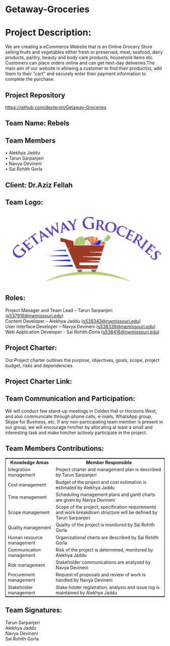# Getaway-Groceries
# Project Description:

We are creating a eCommerce Website that is an Online Grocery Store selling fruits and vegetables either fresh or preserved, meat, seafood, dairy products, pantry, beauty and body care products, household items etc. Customers can place orders online and can get next-day deliveries.The main aim of our website is allowing a customer to find their product(s), add them to their "cart" and securely enter their payment information to complete the purchase.
## Project Repository

<https://github.com/dexterstr/Getaway-Groceries>
## Team Name: Rebels
## Team Members

• Alekhya Jaddu <br>
• Tarun Sarpanjeri <br>
• Navya Devineni <br>
• Sai Rohith Gorla <br>

## Client: Dr.Aziz Fellah

## Team Logo:

![image](https://github.com/dexterstr/Getaway-Groceries/blob/master/Getaway-Groceries.png)

## Roles:

Project Manager and Team Lead – Tarun Sarpanjeri (s537916@nwmissouri.edu)<br>
Content Developer – Alekhya Jaddu (s538343@nwmissouri.edu)<br>
User Interface Developer – Navya Devineni (s538339@nwmissouri.edu)<br>
Web Application Developer - Sai Rohith Gorla (s538416@nwmissouri.edu)<br>

## Project Charter:

Our Project charter outlines the purpose, objectives, goals, scope, project budget, risks and dependencies.

## Project Charter Link:



## Team Communication and Participation:

We will conduct few stand-up meetings in Colden Hall or Horizons West, and also communicate through phone calls, e-mails, WhatsApp group, Skype for Business, etc.
If any non-participating team member is present in our group, we will encourage him/her by allocating at least a small and interesting task and make him/her actively participate in the project.

## Team Members Contributions:

<table style="width:100%;border: 1px solid black;">
<tr>
<th>Knowledge Areas</th>	
<th>Member Responsible</th>
  </tr>
  <tr>
    <td>Integration management</td>
    <td>Project charter and management plan is described by Tarun Sarpanjeri</td>
  </tr>
   <tr>
    <td>Cost management</td>
    <td>Budget of the project and cost estimation is estimated by Alekhya Jaddu</td>
  </tr>
  <tr>
    <td>Time management</td>
    <td>Scheduling management plans and gantt charts are given by Navya Devineni</td>
  </tr>
  <tr>
    <td>Scope management</td>
    <td>Scope of the project, specification requirements and work breakdown structure will be defined by Tarun Sarpanjeri </td>
  </tr>
  <tr>
    <td>Quality management</td>
    <td>Quality of the project is monitored by Sai Rohith Gorla</td>
  </tr>
   <tr>
    <td>Human resource management</td>
    <td>Organizational charts are described by Sai Rohith Gorla</td>
  </tr>
  <tr>
    <td>Communication management</td>
    <td>Risk of the project is determined, monitored by Alekhya Jaddu</td>
  </tr>
   <tr>
    <td>Risk management</td>
    <td>Stakeholder communications are analysed by Navya Devineni</td>
  </tr>
   <tr>
    <td>Procurement management</td>
    <td>Request of proposals and review of work is handled by Navya Devineni</td>
  </tr>
   <tr>
    <td>Stakeholder management</td>
    <td>Stake holder registration, analysis and issue log is maintained by Alekhya Jaddu</td>
  </tr>
  </table>


## Team Signatures:

Tarun Sarpanjeri
<br>
Alekhya Jaddu
<br>
Navya Devineni
<br>
Sai Rohith Gorla
